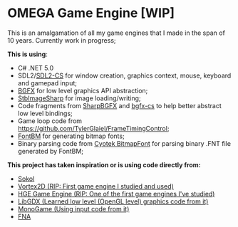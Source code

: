 ﻿# OMEGA Game Engine [WIP]
 
 This is an amalgamation of all my game engines that I made in the span of 10 years. Currently work in progress;
 
 **This is using**:
 
 - C# .NET 5.0
 - SDL2/[SDL2-CS][10] for window creation, graphics context, mouse, keyboard and gamepad input;
 - [BGFX][1] for low level graphics API abstraction;
 - [StbImageSharp][9] for image loading/writing;
 - Code fragments from [SharpBGFX][2] and [bgfx-cs][3] to help better abstract low level bindings;
 - Game loop code from https://github.com/TylerGlaiel/FrameTimingControl;
 - [FontBM][12] for generating bitmap fonts; 
 - Binary parsing code from [Cyotek BitmapFont][13] for parsing binary .FNT file generated by FontBM;
 
 **This project has taken inspiration or is using code directly from:**
 
 - [Sokol][4]
 - [Vortex2D (RIP: First game engine I studied and used)][5]
 - [HGE Game Engine (RIP: One of the first game engines I've studied)][6]
 - [LibGDX (Learned low level (OpenGL level) graphics code from it)][11]
 - [MonoGame (Using input code from it)][7]
 - [FNA][8]
 
 [1]: https://github.com/bkaradzic/bgfx
 [2]: https://github.com/MikePopoloski/SharpBgfx
 [3]: https://github.com/msmshazan/bgfx-cs
 [4]: https://github.com/floooh/sokol
 [5]: https://archive.codeplex.com/?p=vortex2d
 [6]: https://kvakvs.github.io/hge/
 [7]: https://github.com/MonoGame/MonoGame
 [8]: https://github.com/FNA-XNA/FNA
 [9]: https://github.com/StbSharp/StbImageSharp
 [10]: https://github.com/flibitijibibo/SDL2-CS
 [11]: https://github.com/libgdx/libgdx
 [12]: https://github.com/vladimirgamalyan/fontbm
 [13]: https://github.com/cyotek/Cyotek.Drawing.BitmapFont/blob/master/src/BitmapFont.cs
